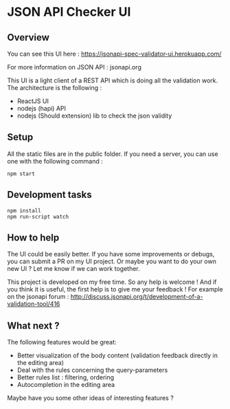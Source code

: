 JSON API Checker UI
=============================================

## Overview

You can see this UI here : https://jsonapi-spec-validator-ui.herokuapp.com/

For more information on JSON API : jsonapi.org

This UI is a light client of a REST API which is doing all the validation work.
The architecture is the following : 
* ReactJS UI 
* nodejs (hapi) API
* nodejs (Should extension) lib to check the json validity

## Setup

All the static files are in the public folder. 
If you need a server, you can use one with the following command :
```
npm start
```

## Development tasks

```
npm install
npm run-script watch
```

## How to help

The UI could be easily better.
If you have some improvements or debugs, you can submit a PR on my UI project.
Or maybe you want to do your own new UI ? Let me know if we can work together.

This project is developed on my free time.
So any help is welcome !
And if you think it is useful, the first help is to give me your feedback !
For example on the jsonapi forum : http://discuss.jsonapi.org/t/development-of-a-validation-tool/416

## What next ?

The following features would be great:
* Better visualization of the body content (validation feedback directly in the editing area)
* Deal with the rules concerning the query-parameters
* Better rules list : filtering, ordering
* Autocompletion in the editing area

Maybe have you some other ideas of interesting features ?
